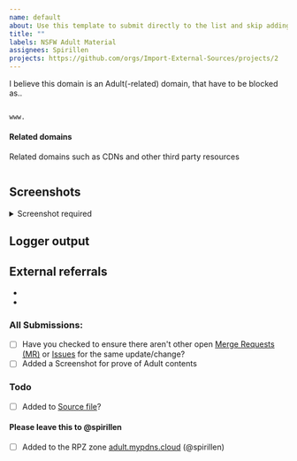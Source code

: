 ```yaml
---
name: default
about: Use this template to submit directly to the list and skip adding a issue first
title: ""
labels: NSFW Adult Material
assignees: Spirillen
projects: https://github.com/orgs/Import-External-Sources/projects/2
---
```


I believe this domain is an Adult(-related) domain, that have to be blocked as..

```python

www.
```

#### Related domains
Related domains such as CDNs and other third party resources

```

```

## Screenshots

<details><Summary>Screenshot required</summary>


</details>

## Logger output
<!-- If you for example uses uBlock Origin's logger. This is usefully information for finding shared recourse's to block (table style)-->
<!-- not required -->

## External referrals
<!-- if you have found your submission elsewhere, Please credit it by pasting a link here --->
-
-

### All Submissions:
- [ ] Have you checked to ensure there aren't other open [Merge Requests (MR)](../merge_requests) or [Issues](../issues) for the same update/change?
- [ ] Added a Screenshot for prove of Adult contents

### Todo
- [ ] Added to [Source file](submit_here/hosts.txt)?

#### Please leave this to @spirillen
- [ ] Added to the RPZ zone [adult.mypdns.cloud](https://www.mypdns.org/w/rpzlist/#adult-mypdns-cloud) (@spirillen)
